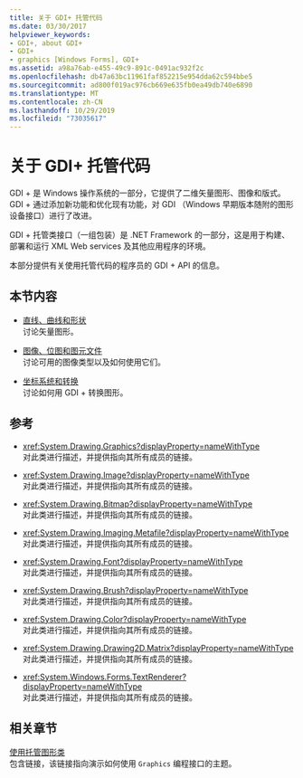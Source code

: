 ```yaml
---
title: 关于 GDI+ 托管代码
ms.date: 03/30/2017
helpviewer_keywords:
- GDI+, about GDI+
- GDI+
- graphics [Windows Forms], GDI+
ms.assetid: a98a76ab-e455-49c9-891c-0491ac932f2c
ms.openlocfilehash: db47a63bc11961faf852215e954dda62c594bbe5
ms.sourcegitcommit: ad800f019ac976cb669e635fb0ea49db740e6890
ms.translationtype: MT
ms.contentlocale: zh-CN
ms.lasthandoff: 10/29/2019
ms.locfileid: "73035617"
---
```

# <a name="about-gdi-managed-code"></a>关于 GDI+ 托管代码

GDI + 是 Windows 操作系统的一部分，它提供了二维矢量图形、图像和版式。 GDI + 通过添加新功能和优化现有功能，对 GDI （Windows 早期版本随附的图形设备接口）进行了改进。

GDI + 托管类接口（一组包装）是 .NET Framework 的一部分，这是用于构建、部署和运行 XML Web services 及其他应用程序的环境。

本部分提供有关使用托管代码的程序员的 GDI + API 的信息。

## <a name="in-this-section"></a>本节内容

- [直线、曲线和形状](lines-curves-and-shapes.md)  
 讨论矢量图形。

- [图像、位图和图元文件](images-bitmaps-and-metafiles.md)  
 讨论可用的图像类型以及如何使用它们。

- [坐标系统和转换](coordinate-systems-and-transformations.md)  
 讨论如何用 GDI + 转换图形。

## <a name="reference"></a>参考

- <xref:System.Drawing.Graphics?displayProperty=nameWithType>  
 对此类进行描述，并提供指向其所有成员的链接。

- <xref:System.Drawing.Image?displayProperty=nameWithType>  
 对此类进行描述，并提供指向其所有成员的链接。

- <xref:System.Drawing.Bitmap?displayProperty=nameWithType>  
 对此类进行描述，并提供指向其所有成员的链接。
  
- <xref:System.Drawing.Imaging.Metafile?displayProperty=nameWithType>  
 对此类进行描述，并提供指向其所有成员的链接。

- <xref:System.Drawing.Font?displayProperty=nameWithType>  
 对此类进行描述，并提供指向其所有成员的链接。

- <xref:System.Drawing.Brush?displayProperty=nameWithType>  
 对此类进行描述，并提供指向其所有成员的链接。

- <xref:System.Drawing.Color?displayProperty=nameWithType>  
 对此类进行描述，并提供指向其所有成员的链接。

- <xref:System.Drawing.Drawing2D.Matrix?displayProperty=nameWithType>  
 对此类进行描述，并提供指向其所有成员的链接。

- <xref:System.Windows.Forms.TextRenderer?displayProperty=nameWithType>  
 对此类进行描述，并提供指向其所有成员的链接。

## <a name="related-sections"></a>相关章节

[使用托管图形类](using-managed-graphics-classes.md)\
包含链接，该链接指向演示如何使用 `Graphics` 编程接口的主题。
